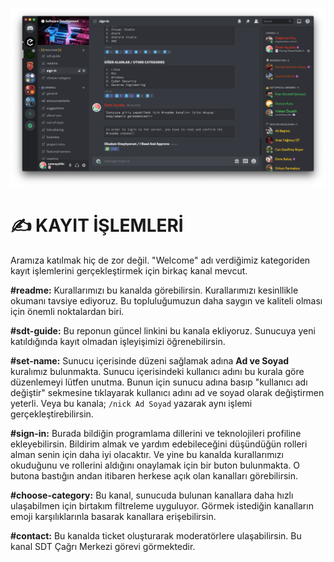 ![sign-in](../assets/img/sign-in.png)

# ✍️ **KAYIT İŞLEMLERİ**

Aramıza katılmak hiç de zor değil. "Welcome" adı verdiğimiz kategoriden kayıt işlemlerini gerçekleştirmek için birkaç kanal mevcut.

**#readme:** Kurallarımızı bu kanalda görebilirsin. Kurallarımızı kesinllikle okumanı tavsiye ediyoruz. Bu topluluğumuzun daha saygın ve kaliteli olması için önemli noktalardan biri.

**#sdt-guide:** Bu reponun güncel linkini bu kanala ekliyoruz. Sunucuya yeni katıldığında kayıt olmadan işleyişimizi öğrenebilirsin.

**#set-name:** Sunucu içerisinde düzeni sağlamak adına **Ad ve Soyad** kuralımız bulunmakta. Sunucu içerisindeki kullanıcı adını bu kurala göre düzenlemeyi lütfen unutma. Bunun için sunucu adına basıp "kullanıcı adı değiştir" sekmesine tıklayarak kullanıcı adını ad ve soyad olarak değiştirmen yeterli. Veya bu kanala;
`/nick Ad Soyad` yazarak aynı işlemi gerçekleştirebilirsin.

**#sign-in:** Burada bildiğin programlama dillerini ve teknolojileri profiline ekleyebilirsin. Bildirim almak ve yardım edebileceğini düşündüğün rolleri alman senin için daha iyi olacaktır. Ve yine bu kanalda kurallarımızı okuduğunu ve rollerini aldığını onaylamak için bir buton bulunmakta. O butona bastığın andan itibaren herkese açık olan kanalları görebilirsin.
 
**#choose-category:** Bu kanal, sunucuda bulunan kanallara daha hızlı ulaşabilmen için birtakım filtreleme uyguluyor. Görmek istediğin kanalların emoji karşılıklarınla basarak kanallara erişebilirsin.

**#contact:** Bu kanalda ticket oluşturarak moderatörlere ulaşabilirsin. Bu kanal SDT Çağrı Merkezi görevi görmektedir.
